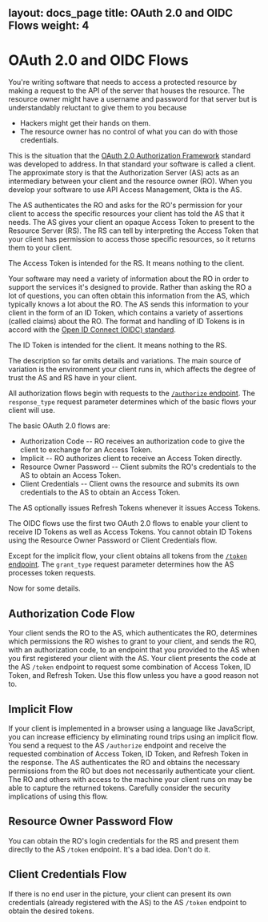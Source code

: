 layout: docs_page
title: OAuth 2.0 and OIDC Flows
weight: 4
---
# OAuth 2.0 and OIDC Flows

You're writing software that needs to access a protected resource by making a request to the API of the server that houses the resource. The resource owner might have a username and password for that server but is understandably reluctant to give them to you because

 * Hackers might get their hands on them.
 * The resource owner has no control of what you can do with those credentials.

This is the situation that the [OAuth 2.0 Authorization Framework](https://tools.ietf.org/html/rfc6749) standard was developed to address. In that standard your software is called a client. The approximate story is that the Authorization Server (AS) acts as an intermediary between your client and the resource owner (RO). When you develop your software to use API Access Management, Okta is the AS.

The AS authenticates the RO and asks for the RO's permission for your client to access the specific resources your client has told the AS that it needs. The AS gives your client an opaque Access Token to present to the Resource Server (RS). The RS can tell by interpreting the Access Token that your client has permission to access those specific resources, so it returns them to your client.

The Access Token is intended for the RS. It means nothing to the client.

Your software may need a variety of information about the RO in order to support the services it's designed to provide. Rather than asking the RO a lot of questions, you can often obtain this information from the AS, which typically knows a lot about the RO. The AS sends this information to your client in the form of an ID Token, which contains a variety of assertions (called claims) about the RO. The format and handling of ID Tokens is in accord with the [Open ID Connect (OIDC) standard](https://openid.net/specs/openid-connect-core-1_0.html).

The ID Token is intended for the client. It means nothing to the RS.

The description so far omits details and variations. The main source of variation is the environment your client runs in, which affects the degree of trust the AS and RS have in your client.

All authorization flows begin with requests to the [`/authorize` endpoint](https://developer.okta.com/docs/api/resources/oauth2.html#obtain-an-authorization-grant-from-a-user). The `response_type` request parameter determines which of the basic flows your client will use.

The basic OAuth 2.0 flows are:

 * Authorization Code -- RO receives an authorization code to give the client to exchange for an Access Token.
 * Implicit -- RO authorizes client to receive an Access Token directly.
 * Resource Owner Password -- Client submits the RO's credentials to the AS to obtain an Access Token.
 * Client Credentials -- Client owns the resource and submits its own credentials to the AS to obtain an Access Token.

The AS optionally issues Refresh Tokens whenever it issues Access Tokens.

The OIDC flows use the first two OAuth 2.0 flows to enable your client to receive ID Tokens as well as Access Tokens. You cannot obtain ID Tokens using the Resource Owner Password or Client Credentials flow.

Except for the implicit flow, your client obtains all tokens from the [`/token` endpoint](https://developer.okta.com/docs/api/resources/oauth2.html#request-a-token). The `grant_type` request parameter determines how the AS processes token requests.

Now for some details.


## Authorization Code Flow

Your client sends the RO to the AS, which authenticates the RO, determines which permissions the RO wishes to grant to your client, and sends the RO, with an authorization code, to an endpoint that you provided to the AS when you first registered your client with the AS. Your client presents the code at the AS `/token` endpoint to request some combination of Access Token, ID Token, and Refresh Token. Use this flow unless you have a good reason not to.


## Implicit Flow

If your client is implemented in a browser using a language like JavaScript, you can increase efficiency by eliminating round trips using an implicit flow. You send a request to the AS `/authorize` endpoint and receive the requested combination of Access Token, ID Token, and Refresh Token in the response. The AS authenticates the RO and obtains the necessary permissions from the RO but does not necessarily authenticate your client. The RO and others with access to the machine your client runs on may be able to capture the returned tokens. Carefully consider the security implications of using this flow.


## Resource Owner Password Flow

You can obtain the RO's login credentials for the RS and present them directly to the AS `/token` endpoint. It's a bad idea. Don't do it.



## Client Credentials Flow

If there is no end user in the picture, your client can present its own credentials (already registered with the AS) to the AS `/token` endpoint to obtain the desired tokens.




